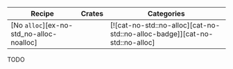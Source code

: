| Recipe | Crates | Categories |
|--------|--------|------------|
| [No `alloc`][ex-no-std_no-alloc-noalloc] |  | [![cat-no-std::no-alloc][cat-no-std::no-alloc-badge]][cat-no-std::no-alloc] |

<div class="hidden">
TODO
</div>
